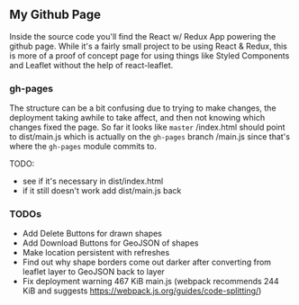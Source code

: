 ## My Github Page

Inside the source code you'll find the React w/ Redux App powering the github page. While it's a fairly small project to be using React & Redux, this is more of a proof of concept page for using things like Styled Components and Leaflet without the help of react-leaflet.

### gh-pages

The structure can be a bit confusing due to trying to make changes, the deployment taking awhile to take affect, and then not knowing which changes fixed the page. So far it looks like `master` /index.html should point to dist/main.js which is actually on the `gh-pages` branch /main.js since that's where the `gh-pages` module commits to.

TODO:

- see if it's necessary in dist/index.html
- if it still doesn't work add dist/main.js back

### TODOs

- Add Delete Buttons for drawn shapes
- Add Download Buttons for GeoJSON of shapes
- Make location persistent with refreshes
- Find out why shape borders come out darker after converting from leaflet layer to GeoJSON back to layer
- Fix deployment warning 467 KiB main.js (webpack recommends 244 KiB and suggests https://webpack.js.org/guides/code-splitting/)
